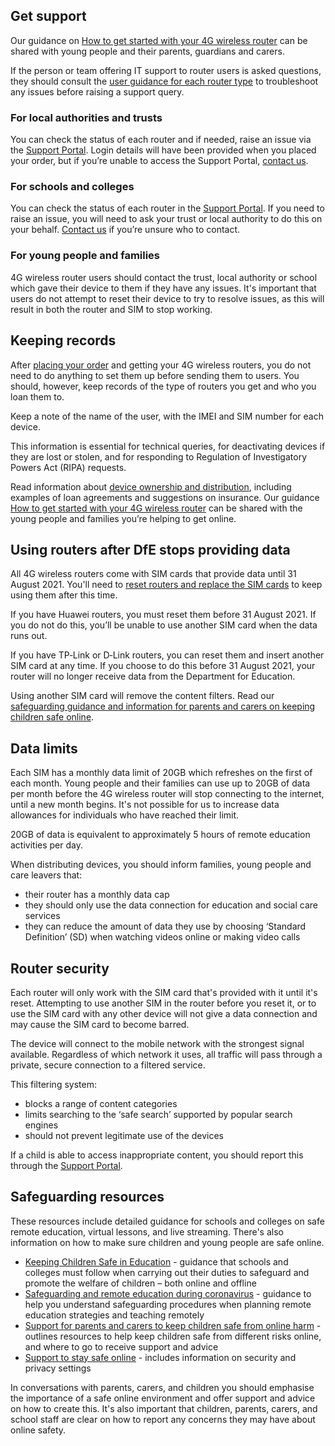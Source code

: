 ## Get support

Our guidance on [How to get started with your 4G wireless router](/devices/4g-user-guidance) can be shared with young people and their parents, guardians and carers. 

If the person or team offering IT support to router users is asked questions, they should consult the [user guidance for each router type](/devices/4g-user-guidance) to troubleshoot any issues before raising a support query.

### For local authorities and trusts

You can check the status of each router and if needed, raise an issue via the [Support Portal](https://computacenterprod.service-now.com/). Login details will have been provided when you placed your order, but if you’re unable to access the Support Portal, [contact us](/get-support).

### For schools and colleges

You can check the status of each router in the [Support Portal](https://computacenterprod.service-now.com/). If you need to raise an issue, you will need to ask your trust or local authority to do this on your behalf. [Contact us](/get-support) if you’re unsure who to contact.

### For young people and families

4G wireless router users should contact the trust, local authority or school which gave their device to them if they have any issues. It's important that users do not attempt to reset their device to try to resolve issues, as this will result in both the router and SIM to stop working.

## Keeping records

After [placing your order](/how-to-request-4g-wireless-routers) and getting your 4G wireless routers, you do not need to do anything to set them up before sending them to users. You should, however, keep records of the type of routers you get and who you loan them to.

Keep a note of the name of the user, with the IMEI and SIM number for each device. 

This information is essential for technical queries, for deactivating devices if they are lost or stolen, and for responding to Regulation of Investigatory Powers Act (RIPA) requests.

Read information about [device ownership and distribution](/devices/device-distribution-and-ownership), including examples of loan agreements and suggestions on insurance. Our guidance [How to get started with your 4G wireless router](/devices/4g-user-guidance) can be shared with the young people and families you’re helping to get online.

## Using routers after DfE stops providing data

All 4G wireless routers come with SIM cards that provide data until 31 August 2021. You'll need to [reset routers and replace the SIM cards](/devices/reset-your-wireless-router) to keep using them after this time.

If you have Huawei routers, you must reset them before 31 August 2021. If you do not do this, you’ll be unable to use another SIM card when the data runs out.

If you have TP‑Link or D‑Link routers, you can reset them and insert another SIM card at any time. If you choose to do this before 31 August 2021, your router will no longer receive data from the Department for Education.

Using another SIM card will remove the content filters. Read our [safeguarding guidance and information for parents and carers on keeping children safe online](#safeguarding-resources).

## Data limits

Each SIM has a monthly data limit of 20GB which refreshes on the first of each month. Young people and their families can use up to 20GB of data per month before the 4G wireless router will stop connecting to the internet, until a new month begins. It's not possible for us to increase data allowances for individuals who have reached their limit.

20GB of data is equivalent to approximately 5 hours of remote education activities per day. 

When distributing devices, you should inform families, young people and care leavers that:

* their router has a monthly data cap
* they should only use the data connection for education and social care services
* they can reduce the amount of data they use by choosing ‘Standard Definition’ (SD) when watching videos online or making video calls

## Router security

Each router will only work with the SIM card that's provided with it until it's reset. Attempting to use another SIM in the router before you reset it, or to use the SIM card with any other device will not give a data connection and may cause the SIM card to become barred.

The device will connect to the mobile network with the strongest signal available. Regardless of which network it uses, all traffic will pass through a private, secure connection to a filtered service. 

This filtering system:

- blocks a range of content categories
- limits searching to the ‘safe search’ supported by popular search engines
- should not prevent legitimate use of the devices

If a child is able to access inappropriate content, you should report this through the [Support Portal](https://computacenterprod.service-now.com/dfe).

## Safeguarding resources

These resources include detailed guidance for schools and colleges on safe remote education, virtual lessons, and live streaming. There's also information on how to make sure children and young people are safe online.

- [Keeping Children Safe in Education](https://www.gov.uk/government/publications/keeping-children-safe-in-education--2) - guidance that schools and colleges must follow when carrying out their duties to safeguard and promote the welfare of children – both online and offline
- [Safeguarding and remote education during coronavirus](https://www.gov.uk/guidance/safeguarding-and-remote-education-during-coronavirus-covid-19) - guidance to help you understand safeguarding procedures when planning remote education strategies and teaching remotely
- [Support for parents and carers to keep children safe from online harm](https://www.gov.uk/government/publications/coronavirus-covid-19-keeping-children-safe-online/coronavirus-covid-19-support-for-parents-and-carers-to-keep-children-safe-online) - outlines resources to help keep children safe from different risks online, and where to go to receive support and advice
- [Support to stay safe online](https://www.gov.uk/guidance/covid-19-staying-safe-online) - includes information on security and privacy settings

In conversations with parents, carers, and children you should emphasise the importance of a safe online environment and offer support and advice on how to create this. It's also important that children, parents, carers, and school staff are clear on how to report any concerns they may have about online safety.

